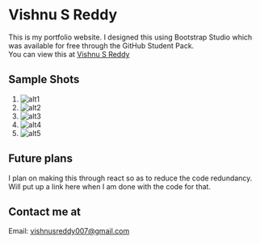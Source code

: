 # Vishnu S Reddy

This is my portfolio website.
I designed this using Bootstrap Studio which was available for free through the GitHub Student Pack.  
You can view this at <a href="vishnusreddy.me">Vishnu S Reddy</a>

## Sample Shots

1. ![alt1](https://user-images.githubusercontent.com/52468309/84426288-98395500-ac40-11ea-8377-fbf45a8686f6.png)
2. ![alt2](https://user-images.githubusercontent.com/52468309/84426273-953e6480-ac40-11ea-803e-eecff316e163.png)
3. ![alt3](https://user-images.githubusercontent.com/52468309/84426284-966f9180-ac40-11ea-811b-287f7b9b3d5e.png)
4. ![alt4](https://user-images.githubusercontent.com/52468309/84426285-97082800-ac40-11ea-8df2-3c6bfb5616c3.png)
5. ![alt5](https://user-images.githubusercontent.com/52468309/84426286-97a0be80-ac40-11ea-9f6d-1eb6cde138bf.png)

## Future plans

I plan on making this through react so as to reduce the code redundancy. Will put up a link here when I am done with the code for that.

## Contact me at

Email: vishnusreddy007@gmail.com
